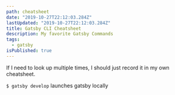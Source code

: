 ```yaml
---
path: cheatsheet
date: "2019-10-27T22:12:03.284Z"
lastUpdated: "2019-10-27T22:12:03.284Z"
title: Gatsby CLI Cheatsheet
description: My favorite Gatsby Commands
tags:
  - gatsby
isPublished: true
---
```


If I need to look up multiple times, I should just record it in my own cheatsheet.

`$ gatsby develop` launches gatsby locally
